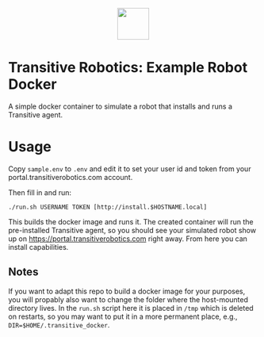 <p align="center">
  <a href="https://transitiverobotics.com">
    <img src="https://transitiverobotics.com/img/logo.svg" style="height: 64px">
  </a>
</p>

# Transitive Robotics: Example Robot Docker

A simple docker container to simulate a robot that installs and runs a Transitive agent.

# Usage

Copy `sample.env` to `.env` and edit it to set your user id and token from your portal.transitiverobotics.com account.

Then fill in and run:
```
./run.sh USERNAME TOKEN [http://install.$HOSTNAME.local]
```
This builds the docker image and runs it. The created container will run the pre-installed Transitive agent, so you should see your simulated robot show up on https://portal.transitiverobotics.com right away. From here you can install capabilities.

## Notes

If you want to adapt this repo to build a docker image for your purposes, you will propably also want to change the folder where the host-mounted directory lives. In the `run.sh` script here it is placed in `/tmp` which is deleted on restarts, so you may want to put it in a more permanent place, e.g., `DIR=$HOME/.transitive_docker`.
